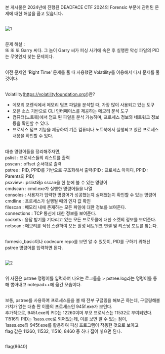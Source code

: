 본 게시물은 2024년에 진행된 DEADFACE CTF 2024의 Forensic 부문에 관련된 문제에 대한 해설을 품고 있습니다.<br><br>

![1](https://github.com/user-attachments/assets/f77f0de4-41d2-4a72-937e-e80f807ca10f)<br><br>

문제 해설 : <br>
또 또 또 Garry 씨다. 그 놈이 Garry 씨가 피싱 사기에 속은 후 실행한 악성 파일의 PID는 무엇인지 찾는 문제이다.<br><br>

이전 문제인 'Right Time' 문제를 풀 때 사용했던 Volatility를 이용해서 다시 문제를 풀 것이다.<br><br>

Volatility(https://volatilityfoundation.org/)란?<br>
- 메모리 포렌식에서 메모리 덤프 파일을 분석할 때, 가장 많이 사용되고 있는 도구<br>
- 오픈 소스 기반으로 CLI 인터페이스를 제공하는 메모리 분석 도구<br>
- 컴퓨터(노트북)에서 덤프 된 파일을 분석 가능하며, 프로세스 정보와 네트워크 정보 등을 확인할 수 있다.<br>
- 프로세스 덤프 기능을 제공하여 기존 컴퓨터나 노트북에서 실행되고 있던 프로세스 내용을 확인할 수 있다.<br><br>

대충 명령어들을 정리해주자면,<br>
pslist : 프로세스들의 리스트를 출력<br>
psscan : offset 순서대로 출력<br>
pstree : PID, PPID를 기반으로 구조화해서 출력(PID : 프로세스 아이디, PPID : Parents의 PID)<br>
psxview : pslist와p sscan을 한 눈에 볼 수 있는 명령어<br>
cmdscan : cmd.exe가 실행한 명령어들을 나열<br>
consoles : 사용자가 입력한 명령어가 성공했는지 실패했는지 확인할 수 있는 명령어<br>
cmdline : 프로세스가 실행될 때의 인자 값 확인<br>
filescan : 메모리 내에 존재하는 모든 파일에 대한 정보를 보여준다.<br>
connections : TCP 통신에 대한 정보를 보여준다.<br>
sockets : 응답 받기를 기다리고 있는 모든 프로토콜에 대한 소켓의 정보를 보여준다.<br>
netscan : 메모리를 직접 스캔하여 모든 활성 네트워크 연결 및 리스닝 포트를 찾는다.<br><br>

fornesic_basic이나 codecure repo를 보면 알 수 있듯이, PID를 구하기 위해선 pstree 명령어를 입력하면 된다.<br><br>

![2](https://github.com/user-attachments/assets/ac2f4a97-5e78-4688-9799-14558acf7c19)<br><br>

위 사진은 pstree 명령어를 입력하여 나오는 로그들을 > pstree.log라는 명령어를 통해 뽑아내고 notepad++에 옮긴 모습이다.<br><br>

보통, pstree를 사용하여 프로세스들을 볼 때 전부 구글링을 해보곤 하는데, 구글링해볼 가치가 없는 대충 짠 이름의 프로세스인 945f.exe가 보인다.<br>
추가적으로, 945f.exe의 PID는 12260이며 부모 프로세스는 11532로 부여되었다.<br>
11516의 PID는 1sass.exe로 되어있는데, 이를 보면 알 수 있는 점이,<br>
1sass.exe와 945f.exe를 활용하여 피싱 프로그램이 작동한 것으로 보이고<br>
flag 값은 11260, 11532, 11516, 8460 중 하나 집어 넣으면 된다.<br><br>

flag{8640}

